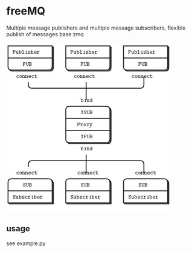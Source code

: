 # freeMQ

Multiple message publishers and multiple message subscribers,  flexible publish of messages
base zmq

![The topology](src.jpg)

## usage

see example.py
